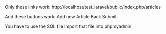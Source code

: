 Only these links work:
http://localhost/test_laravel/public/index.php/articles

And these buttons work:
Add new Article
Back
Submit

You have to use the SQL file
Import that file into phpmyadmin
